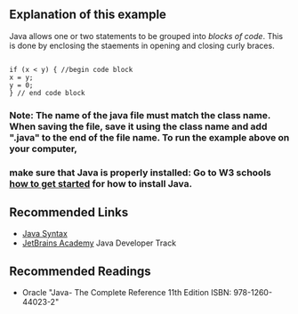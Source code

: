 ## Explanation of this example

Java allows one or two statements to be grouped into <em>blocks of code</em>. This is done by enclosing the staements in opening and closing curly braces.

<code>
if (x < y) { //begin code block
x = y;
y = 0;
} // end code block
</code>

### Note: The name of the java file must match the class name. When saving the file, save it using the class name and add ".java" to the end of the file name. To run the example above on your computer,

### make sure that Java is properly installed: Go to W3 schools [how to get started](https://www.w3schools.com/java/java_getstarted.asp) for how to install Java.

## Recommended Links

- [Java Syntax](https://www.w3schools.com/java/java_syntax.asp)
- [JetBrains Academy](https://hyperskill.org/join/4ffedd54a) Java Developer Track

## Recommended Readings

- Oracle "Java- The Complete Reference 11th Edition ISBN: 978-1260-44023-2"